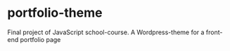 # portfolio-theme
Final project of JavaScript school-course. A Wordpress-theme for a front-end portfolio page
